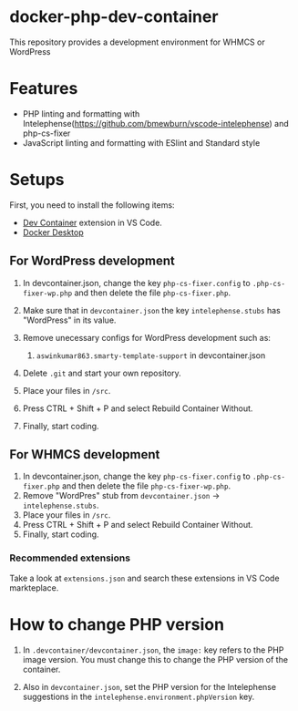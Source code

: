 # docker-php-dev-container

This repository provides a development environment for WHMCS or WordPress

# Features
- PHP linting and formatting with Intelephense(https://github.com/bmewburn/vscode-intelephense) and php-cs-fixer
- JavaScript linting and formatting with ESlint and Standard style

# Setups

First, you need to install the following items:
* [Dev Container](https://marketplace.visualstudio.com/items?itemName=ms-vscode-remote.remote-containers) extension in VS Code.
* [Docker Desktop](https://www.docker.com/products/docker-desktop/)

## For WordPress development

1. In devcontainer.json, change the key `php-cs-fixer.config` to `.php-cs-fixer-wp.php` and then delete the file `php-cs-fixer.php`.

2. Make sure that in `devcontainer.json` the key `intelephense.stubs` has "WordPress" in its value.
3. Remove unecessary configs for WordPress development such as:
   1. `aswinkumar863.smarty-template-support` in devcontainer.json
4. Delete `.git` and start your own repository.
5. Place your files in `/src`.
6. Press CTRL + Shift + P and select Rebuild Container Without.
7. Finally, start coding.

## For WHMCS development
1. In devcontainer.json, change the key `php-cs-fixer.config` to `.php-cs-fixer.php` and then delete the file `php-cs-fixer-wp.php`.
2. Remove "WordPres" stub from `devcontainer.json` -> `intelephense.stubs`.
3. Place your files in `/src`.
4. Press CTRL + Shift + P and select Rebuild Container Without.
5. Finally, start coding.

### Recommended extensions

Take a look at `extensions.json` and search these extensions in VS Code markteplace.

# How to change PHP version
1. In `.devcontainer/devcontainer.json`, the `image:` key refers to the PHP image version. You must change this to change the PHP version of the container.

2. Also in `devcontainer.json`, set the PHP version for the Intelephense suggestions in the `intelephense.environment.phpVersion` key.
